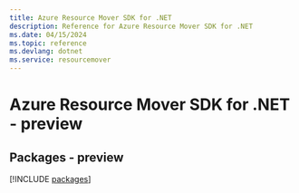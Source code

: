 ```yaml
---
title: Azure Resource Mover SDK for .NET
description: Reference for Azure Resource Mover SDK for .NET
ms.date: 04/15/2024
ms.topic: reference
ms.devlang: dotnet
ms.service: resourcemover
---
```

# Azure Resource Mover SDK for .NET - preview
## Packages - preview
[!INCLUDE [packages](resource-mover-index.md)]